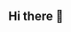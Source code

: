 ## Hi there 👋

<!--
**FionaZ-heng/FionaZ-heng** is a ✨ _special_ ✨ repository because its `README.md` (this file) appears on your GitHub profile.

Here are some ideas to get you started:

- 🔭 I’m currently working on cs
- 🌱 I’m currently learning cs
- 👯 I’m looking to collaborate on cs
- 🤔 I’m looking for help with cs
- 💬 Ask me about my poor life
- 📫 How to reach me: zheng.yuton@northeastern
- 😄 Pronouns: she
- ⚡ Fun fact: I have never had nose blood
-->
